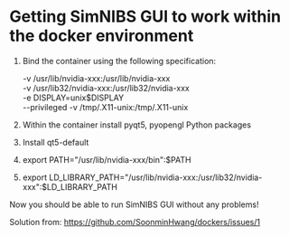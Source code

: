 # Getting SimNIBS GUI to work within the docker environment


1. Bind the container using the following specification:

	-v /usr/lib/nvidia-xxx:/usr/lib/nvidia-xxx \
	-v /usr/lib32/nvidia-xxx:/usr/lib32/nvidia-xxx \
	-e DISPLAY=unix$DISPLAY \
	--privileged
	-v /tmp/.X11-unix:/tmp/.X11-unix

2. Within the container install pyqt5, pyopengl Python packages
3. Install qt5-default
4. export PATH="/usr/lib/nvidia-xxx/bin":$PATH
5. export LD_LIBRARY_PATH="/usr/lib/nvidia-xxx:/usr/lib32/nvidia-xxx":$LD_LIBRARY_PATH

Now you should be able to run SimNIBS GUI without any problems!

Solution from:
https://github.com/SoonminHwang/dockers/issues/1
